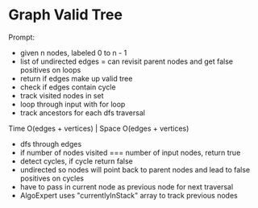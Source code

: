 # Graph Valid Tree

Prompt:
- given n nodes, labeled 0 to n - 1
- list of undirected edges = can revisit parent nodes and get false positives on loops
- return if edges make up valid tree
- check if edges contain cycle
- track visited nodes in set
- loop through input with for loop
- track ancestors for each dfs traversal

Time O(edges + vertices) | Space O(edges + vertices)
- dfs through edges
- if number of nodes visited === number of input nodes, return true
- detect cycles, if cycle return false
- undirected so nodes will point back to parent nodes and lead to false positives on cycles
- have to pass in current node as previous node for next traversal
- AlgoExpert uses "currentlyInStack" array to track previous nodes
